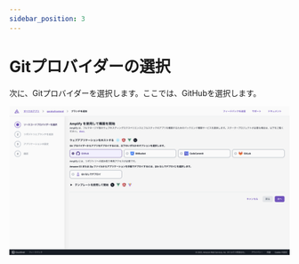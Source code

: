 ```yaml
---
sidebar_position: 3
---
```


# Gitプロバイダーの選択

次に、Gitプロバイダーを選択します。ここでは、GitHubを選択します。

![alt text](img/003.png)
